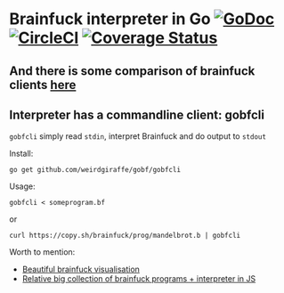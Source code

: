 # Brainfuck interpreter in Go [![GoDoc](https://godoc.org/github.com/weirdgiraffe/gobf?status.svg)](https://godoc.org/github.com/weirdgiraffe/gobf) [![CircleCI](https://circleci.com/gh/weirdgiraffe/gobf.svg?style=shield)](https://circleci.com/gh/weirdgiraffe/gobf) [![Coverage Status](https://coveralls.io/repos/github/weirdgiraffe/gobf/badge.svg?branch=master)](https://coveralls.io/github/weirdgiraffe/gobf?branch=master)

## And there is some comparison of brainfuck clients [here](https://github.com/weirdgiraffe/bfbench)

## Interpreter has a commandline client: **gobfcli**


`gobfcli` simply read `stdin`, interpret Brainfuck and do output to `stdout`

Install:

    go get github.com/weirdgiraffe/gobf/gobfcli

Usage:

    gobfcli < someprogram.bf

or

    curl https://copy.sh/brainfuck/prog/mandelbrot.b | gobfcli

Worth to mention:

- [Beautiful brainfuck visualisation](https://fatiherikli.github.io/brainfuck-visualizer/)
- [Relative big collection of brainfuck programs + interpreter in JS](https://copy.sh/brainfuck/)


